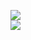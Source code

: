 [![](https://img.shields.io/badge/Made%20With-Github%20Spray-lightgrey.svg?style=for-the-badge&logo=github)](https://github.com/Annihil/github-spray#3613)  
[![](https://i.imgur.com/2DrTn0Z.gif)](https://github.com/Annihil/github-spray)